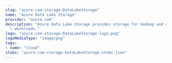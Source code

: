 ```yaml
---
slug: "azure-com-storage-DataLakeStorage"
name: "Azure Data Lake Storage"
provider: "azure.com"
description: "Azure Data Lake Storage provides storage for Hadoop and other big data\
  \ workloads."
logo: "azure.com-storage-DataLakeStorage-logo.png"
logoMediaType: "image/png"
tags:
- name: "cloud"
stubs: "azure.com-storage-DataLakeStorage-stubs.json"
---
```

